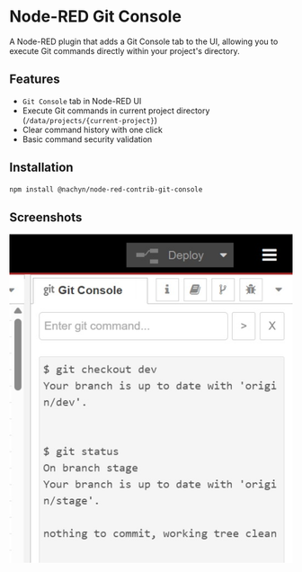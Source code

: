 # Node-RED Git Console

A Node-RED plugin that adds a Git Console tab to the UI, allowing you to execute Git commands directly within your project's directory.

## Features

- `Git Console` tab in Node-RED UI
- Execute Git commands in current project directory (`/data/projects/{current-project}`)
- Clear command history with one click
- Basic command security validation

## Installation


```bash
npm install @nachyn/node-red-contrib-git-console
```

## Screenshots

![Screen1](https://raw.githubusercontent.com/Nachyn/node-red-contrib-git-console/master/img/1.jpg)